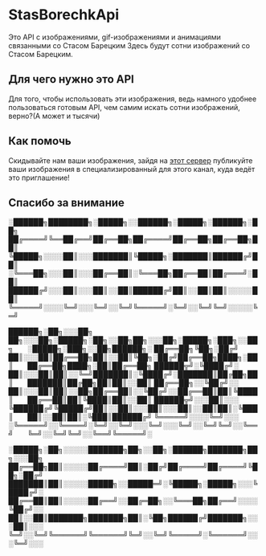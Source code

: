 # StasBorechkApi
Это API с изображениями, gif-изображениями и анимациями связанными со Стасом Барецким
Здесь будут сотни изображений со Стасом Барецким.

## Для чего нужно это API
Для того, чтобы использовать эти изображения, ведь намного удобнее пользоваться готовым API, чем самим искать сотни изображений, верно?(А может и тысячи)

## Как помочь
Скидывайте нам ваши изображения, зайдя на [этот сервер](https://discord.gg/XVrn5kQ) публикуйте ваши изображения в специализированный для этого канал, куда ведёт это приглашение!

## Спасибо за внимание

░██████╗████████╗░█████╗░░██████╗░█████╗░██████╗░██╗
██╔════╝╚══██╔══╝██╔══██╗██╔════╝██╔══██╗██╔══██╗██║
╚█████╗░░░░██║░░░███████║╚█████╗░███████║██████╔╝██║
░╚═══██╗░░░██║░░░██╔══██║░╚═══██╗██╔══██║██╔═══╝░██║
██████╔╝░░░██║░░░██║░░██║██████╔╝██║░░██║██║░░░░░██║
╚═════╝░░░░╚═╝░░░╚═╝░░╚═╝╚═════╝░╚═╝░░╚═╝╚═╝░░░░░╚═╝


██████╗░██╗░░░██╗  ██╗░░░██╗░█████╗░██╗░░██╗██╗░░░██╗░█████╗░███╗░░██╗  ░█████╗░███╗░░██╗██████╗░
██╔══██╗╚██╗░██╔╝  ██║░░░██║██╔══██╗██║░░██║╚██╗░██╔╝██╔══██╗████╗░██║  ██╔══██╗████╗░██║██╔══██╗
██████╦╝░╚████╔╝░  ██║░░░██║██║░░╚═╝███████║░╚████╔╝░███████║██╔██╗██║  ███████║██╔██╗██║██║░░██║
██╔══██╗░░╚██╔╝░░  ██║░░░██║██║░░██╗██╔══██║░░╚██╔╝░░██╔══██║██║╚████║  ██╔══██║██║╚████║██║░░██║
██████╦╝░░░██║░░░  ╚██████╔╝╚█████╔╝██║░░██║░░░██║░░░██║░░██║██║░╚███║  ██║░░██║██║░╚███║██████╔╝
╚═════╝░░░░╚═╝░░░  ░╚═════╝░░╚════╝░╚═╝░░╚═╝░░░╚═╝░░░╚═╝░░╚═╝╚═╝░░╚══╝  ╚═╝░░╚═╝╚═╝░░╚══╝╚═════╝░

░█████╗░██╗░░░░░███████╗██╗░░██╗░██████╗███████╗██╗░░░██╗
██╔══██╗██║░░░░░██╔════╝██║░██╔╝██╔════╝██╔════╝╚██╗░██╔╝
███████║██║░░░░░█████╗░░█████═╝░╚█████╗░█████╗░░░╚████╔╝░
██╔══██║██║░░░░░██╔══╝░░██╔═██╗░░╚═══██╗██╔══╝░░░░╚██╔╝░░
██║░░██║███████╗███████╗██║░╚██╗██████╔╝███████╗░░░██║░░░
╚═╝░░╚═╝╚══════╝╚══════╝╚═╝░░╚═╝╚═════╝░╚══════╝░░░╚═╝░░░
